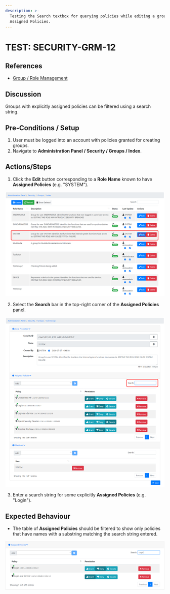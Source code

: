 ```yaml
---
description: >-
  Testing the Search textbox for querying policies while editing a group's
  Assigned Policies.
---
```


# TEST: SECURITY-GRM-12

## References

* [Group / Role Management](../../../../../operations/security-administration/group-role-management.md)

## Discussion

Groups with explicitly assigned policies can be filtered using a search string. 

## Pre-Conditions / Setup

1. User must be logged into an account with policies granted for creating groups.
2. Navigate to **Administration Panel / Security / Groups / Index**. 

## Actions/Steps

1. Click the **Edit** button corresponding to a **Role Name** known to have **Assigned Policies** \(e.g. "SYSTEM"\).

![](../../../../../../.gitbook/assets/image%20%28377%29.png)

2. Select the **Search** bar in the top-right corner of the **Assigned Policies** panel.

![](../../../../../../.gitbook/assets/image%20%28363%29.png)

3. Enter a search string for some explicitly **Assigned Policies** \(e.g. "Login"\).

## Expected Behaviour

* The table of **Assigned Policies** should be filtered to show only policies that have names with a substring matching the search string entered. 

![](../../../../../../.gitbook/assets/image%20%28362%29.png)

